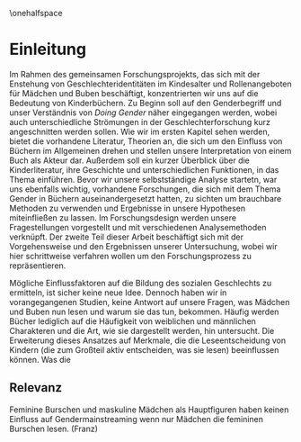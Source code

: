 \onehalfspace

Einleitung
==========

Im Rahmen des gemeinsamen Forschungsprojekts, das sich mit der Enstehung von Geschlechteridentitäten im Kindesalter und Rollenangeboten für Mädchen und Buben beschäftigt, konzentrierten wir uns auf die Bedeutung von Kinderbüchern.
Zu Beginn soll auf den Genderbegriff und unser Verständnis von *Doing Gender* näher eingegangen werden, wobei auch unterschiedliche Strömungen in der Geschlechterforschung kurz angeschnitten werden sollen. 
Wie wir im ersten Kapitel sehen werden, bietet die vorhandene Literatur, Theorien an, die sich um den Einfluss von Büchern im Allgemeinen drehen und stellen unsere Interpretation von einem Buch als Akteur dar. Außerdem soll ein kurzer Überblick über die Kinderliteratur, ihre Geschichte und unterschiedlichen Funktionen, in das Thema einführen. Bevor wir unsere selbstständige Analyse startetn, war uns ebenfalls wichtig, vorhandene Forschungen, die sich mit dem Thema Gender in Büchern auseinandergesetzt hatten, zu sichten um brauchbare Methoden zu verwenden und Ergebnisse in unsere Hypothesen miteinfließen zu lassen.
    Im Forschungsdesign werden unsere Fragestellungen vorgestellt und mit verschiedenen Analysemethoden verknüpft.
Der zweite Teil dieser Arbeit beschäftigt sich mit der Vorgehensweise und den Ergebnissen unserer Untersuchung, wobei wir hier schrittweise verfahren wollen um den Forschungsprozess zu repräsentieren.

Mögliche Einflussfaktoren auf die Bildung des sozialen Geschlechts zu ermitteln, ist sicher keine neue Idee. Dennoch haben wir in vorangegangenen Studien, keine Antwort auf unsere Fragen, was Mädchen und Buben nun lesen und warum sie das tun, bekommen. Häufig werden Bücher lediglich auf die Häufigkeit von weiblichen und männlichen Charakteren und die Art, wie sie dargestellt werden, hin untersucht. Die Erweiterung dieses Ansatzes auf Merkmale, die die Leseentscheidung von Kindern (die zum Großteil aktiv entscheiden, was sie lesen) beeinflussen können. Was die 


## Relevanz

  Feminine Burschen und maskuline Mädchen als Hauptfiguren haben keinen Einfluss auf Gendermainstreaming wenn nur Mädchen die femininen Burschen lesen. (Franz)




